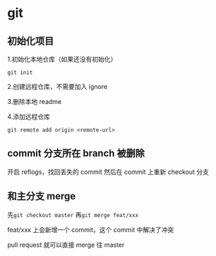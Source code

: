 # git

## 初始化项目

1.初始化本地仓库（如果还没有初始化）

```
git init
```

2.创建远程仓库，不需要加入 ignore

3.删除本地 readme

4.添加远程仓库

```
git remote add origin <remote-url>
```

## commit 分支所在 branch 被删除

开启 reflogs，找回丢失的 commit
然后在 commit 上重新 checkout 分支

## 和主分支 merge

先`git checkout master`
再`git merge feat/xxx`

feat/xxx 上会新增一个 commit，这个 commit 中解决了冲突

pull request 就可以直接 merge 往 master

```

```
